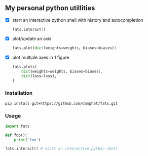 ## My personal python utillities
- [x] start an interactive python shell with history and autocompletion
    ```
    fats.interact()
    ```
- [x] plot/update an axis
    ```py
    fats.plot(dict(weights=weights, biases=biases))
    ```
- [x] plot multiple axes in 1 figure
    ```py
    fats.plots(
        dict(weights=weights, biases=biases),
        dict(loss=loss),
    )
    ```
### Installation

```bash
pip install git+https://github.com/damphat/fats.git
```

### Usage

```py
import fats

def foo():
    print('foo')

fats.interact() # start an interactive python shell
```
